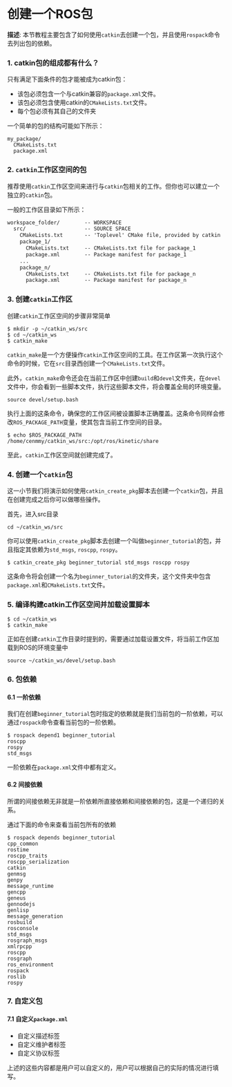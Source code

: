 # 创建一个ROS包

**描述**: 本节教程主要包含了如何使用`catkin`去创建一个包，并且使用`rospack`命令去列出包的依赖。

### 1. catkin包的组成都有什么？

只有满足下面条件的包才能被成为catkin包：

+ 该包必须包含一个与catkin兼容的`package.xml`文件。
+ 该包必须包含使用catkin的`CMakeLists.txt`文件。
+ 每个包必须有其自己的文件夹

一个简单的包的结构可能如下所示：

```shell
my_package/
  CMakeLists.txt
  package.xml
```

### 2. `catkin`工作区空间的包

推荐使用`catkin`工作区空间来进行与`catkin`包相关的工作。但你也可以建立一个独立的`catkin`包。

一般的工作区目录如下所示：

```txt
workspace_folder/        -- WORKSPACE
  src/                   -- SOURCE SPACE
    CMakeLists.txt       -- 'Toplevel' CMake file, provided by catkin
    package_1/
      CMakeLists.txt     -- CMakeLists.txt file for package_1
      package.xml        -- Package manifest for package_1
    ...
    package_n/
      CMakeLists.txt     -- CMakeLists.txt file for package_n
      package.xml        -- Package manifest for package_n
```

### 3. 创建`catkin`工作区

创建`catkin`工作区空间的步骤非常简单

```shell
$ mkdir -p ~/catkin_ws/src
$ cd ~/catkin_ws
$ catkin_make
```

`catkin_make`是一个方便操作`catkin`工作区空间的工具。在工作区第一次执行这个命令的时候，它在`src`目录西创建一个`CMakeLists.txt`文件。

此外，`catkin_make`命令还会在当前工作区中创建`build`和`devel`文件夹，在`devel`文件中，你会看到一些脚本文件，执行这些脚本文件，将会覆盖全局的环境变量。

```shell
source devel/setup.bash
```

执行上面的这条命令，确保您的工作区间被设置脚本正确覆盖。这条命令同样会修改`ROS_PACKAGE_PATH`变量，使其包含当前工作空间的目录。

```shell
$ echo $ROS_PACKAGE_PATH
/home/cenmmy/catkin_ws/src:/opt/ros/kinetic/share
```

至此，`catkin`工作区空间就创建完成了。

### 4. 创建一个`catkin`包

这一小节我们将演示如何使用`catkin_create_pkg`脚本去创建一个`catkin`包，并且在创建完成之后你可以做哪些操作。

首先，进入src目录

```shell
cd ~/catkin_ws/src
```

你可以使用`catkin_create_pkg`脚本去创建一个叫做`beginner_tutorial`的包，并且指定其依赖为`std_msgs`, `roscpp`, `rospy`。

```shell
$ catkin_create_pkg beginner_tutorial std_msgs roscpp rospy
```

这条命令将会创建一个名为`beginner_tutorial`的文件夹，这个文件夹中包含`package.xml`和`CMakeLists.txt`文件。

### 5. 编译构建catkin工作区空间并加载设置脚本


```shell
$ cd ~/catkin_ws
$ catkin_make
```

正如在创建`catkin`工作目录时提到的，需要通过加载设置文件，将当前工作区加载到ROS的环境变量中

```shell
source ~/catkin_ws/devel/setup.bash
```

### 6. 包依赖

#### 6.1 一阶依赖

我们在创建`beginner_tutorial`包时指定的依赖就是我们当前包的一阶依赖，可以通过`rospack`命令查看当前包的一阶依赖。

```shell
$ rospack depend1 beginner_tutorial
roscpp
rospy
std_msgs
```

一阶依赖在`package.xml`文件中都有定义。

#### 6.2 间接依赖

所谓的间接依赖无非就是一阶依赖所直接依赖和间接依赖的包，这是一个递归的关系。

通过下面的命令来查看当前包所有的依赖

```shell
$ rospack depends beginner_tutorial
cpp_common
rostime
roscpp_traits
roscpp_serialization
catkin
genmsg
genpy
message_runtime
gencpp
geneus
gennodejs
genlisp
message_generation
rosbuild
rosconsole
std_msgs
rosgraph_msgs
xmlrpcpp
roscpp
rosgraph
ros_environment
rospack
roslib
rospy
```

### 7. 自定义包

#### 7.1 自定义`package.xml`

+ 自定义描述标签
+ 自定义维护者标签
+ 自定义协议标签

上述的这些内容都是用户可以自定义的，用户可以根据自己的实际的情况进行填写。
